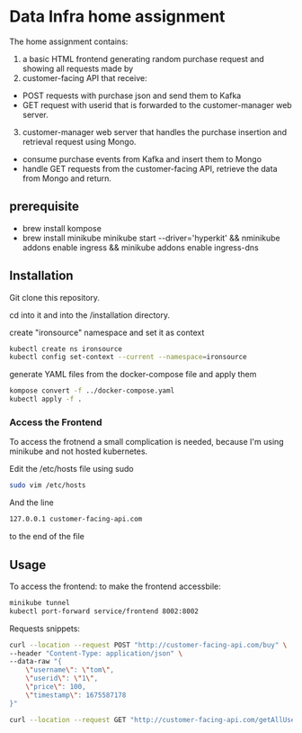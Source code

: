 # Data Infra home assignment

The home assignment contains: 

1) a basic HTML frontend generating random purchase request and showing all requests made by
2) customer-facing API that receive:
 * POST requests with purchase json and send them to Kafka
 * GET request with userid that is forwarded to the customer-manager web server.
3) customer-manager web server that handles the purchase insertion and retrieval request using Mongo. 
* consume purchase events from Kafka and insert them to Mongo
* handle GET requests from the customer-facing API, retrieve the data from Mongo and return.

## prerequisite
* brew install kompose
* brew install minikube
minikube start --driver='hyperkit' && nminikube addons enable ingress && minikube addons enable ingress-dns

## Installation

Git clone this repository.

cd into it and into the /installation directory.

create "ironsource" namespace and set it as context
```bash
kubectl create ns ironsource
kubectl config set-context --current --namespace=ironsource
```

generate YAML files from the docker-compose file and apply them

```bash
kompose convert -f ../docker-compose.yaml
kubectl apply -f .
```

### Access the Frontend 
To access the frotnend a small complication is needed, because I'm using minikube and not hosted kubernetes.

Edit the /etc/hosts file using sudo 
```bash
sudo vim /etc/hosts
```

And the line
```bash
127.0.0.1 customer-facing-api.com
```
to the end of the file


## Usage

To access the frontend:
to make the frontend accessbile:
```bash
minikube tunnel
kubectl port-forward service/frontend 8002:8002
```

Requests snippets:
```bash
curl --location --request POST "http://customer-facing-api.com/buy" \
--header "Content-Type: application/json" \
--data-raw "{
    \"username\": \"tom\",
    \"userid\": \"1\",
    \"price\": 100,
    \"timestamp\": 1675587178
}"

curl --location --request GET "http://customer-facing-api.com/getAllUserBuys/1"
```
